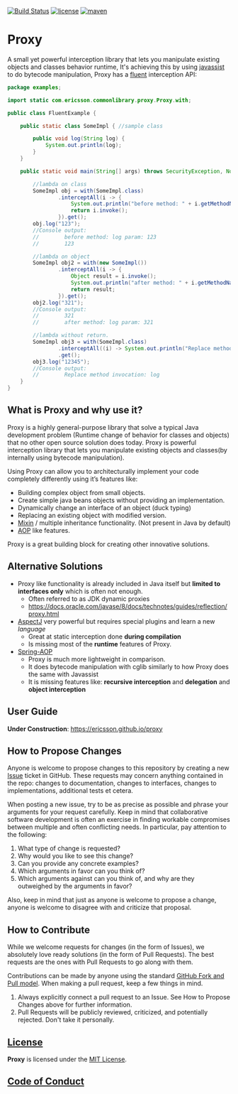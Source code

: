 <!---
Copyright (c) 2018 Ericsson

Permission is hereby granted, free of charge, to any person obtaining a copy
of this software and associated documentation files (the "Software"), to deal
in the Software without restriction, including without limitation the rights
to use, copy, modify, merge, publish, distribute, sublicense, and/or sell
copies of the Software, and to permit persons to whom the Software is
furnished to do so, subject to the following conditions:

The above copyright notice and this permission notice shall be included in all
copies or substantial portions of the Software.

THE SOFTWARE IS PROVIDED "AS IS", WITHOUT WARRANTY OF ANY KIND, EXPRESS OR
IMPLIED, INCLUDING BUT NOT LIMITED TO THE WARRANTIES OF MERCHANTABILITY,
FITNESS FOR A PARTICULAR PURPOSE AND NONINFRINGEMENT. IN NO EVENT SHALL THE
AUTHORS OR COPYRIGHT HOLDERS BE LIABLE FOR ANY CLAIM, DAMAGES OR OTHER
LIABILITY, WHETHER IN AN ACTION OF CONTRACT, TORT OR OTHERWISE, ARISING FROM,
OUT OF OR IN CONNECTION WITH THE SOFTWARE OR THE USE OR OTHER DEALINGS IN THE
SOFTWARE. SOFTWARE OR THE USE OR OTHER DEALINGS IN THE SOFTWARE.
--->
[![Build Status](https://travis-ci.org/Ericsson/proxy.svg?branch=master)](https://travis-ci.org/Ericsson/proxy)
[![license](https://img.shields.io/github/license/mashape/apistatus.svg)](https://github.com/Ericsson/proxy)
[![maven](https://img.shields.io/badge/maven-site-green.svg)](https://github.com/Ericsson/proxy)

# Proxy
A small yet powerful interception library that lets you manipulate existing objects and classes behavior runtime, 
It's achieving this by using [javassist](http://jboss-javassist.github.io/javassist/) to do bytecode manipulation,
Proxy has a [fluent](http://en.wikipedia.org/wiki/Fluent_interface) interception API:

```java
package examples;

import static com.ericsson.commonlibrary.proxy.Proxy.with;

public class FluentExample {

    public static class SomeImpl { //sample class

        public void log(String log) {
            System.out.println(log);
        }
    }

    public static void main(String[] args) throws SecurityException, NoSuchMethodException {

        //lambda on class
        SomeImpl obj = with(SomeImpl.class)
                .interceptAll(i -> {
                    System.out.println("before method: " + i.getMethodName() + " param: " + i.getParameter0());
                    return i.invoke();
                }).get();
        obj.log("123");
        //Console output:
        //        before method: log param: 123
        //        123

        //lambda on object
        SomeImpl obj2 = with(new SomeImpl())
                .interceptAll(i -> {
                    Object result = i.invoke();
                    System.out.println("after method: " + i.getMethodName() + " param: " + i.getParameter0());
                    return result;
                }).get();
        obj2.log("321");
        //Console output:
        //        321
        //        after method: log param: 321

        //lambda without return.
        SomeImpl obj3 = with(SomeImpl.class)
                .interceptAll((i) -> System.out.println("Replace method invocation: " + i.getMethodName()))
                .get();
        obj3.log("12345");
        //Console output:
        //        Replace method invocation: log
    }
}

```
## What is Proxy and why use it?

Proxy is a highly general-purpose library that solve a typical Java development problem (Runtime change of behavior for classes and objects) that no other open source solution does today.
Proxy is powerful interception library that lets you manipulate existing objects and classes(by internally using bytecode manipulation). 

Using Proxy can allow you to architecturally implement your code completely differently using it’s features like:

* Building complex object from small objects.
* Create simple java beans objects without providing an implementation.
* Dynamically change an interface of an object (duck typing)
* Replacing an existing object with modified version.
* [Mixin](https://en.wikipedia.org/wiki/Mixin) / multiple inheritance functionality. (Not present in Java by default)
* [AOP](https://en.wikipedia.org/wiki/Aspect-oriented_programming) like features.

Proxy is a great building block for creating other innovative solutions.

## Alternative Solutions
* Proxy like functionality is already included in Java itself but **limited to interfaces only** which is often not enough.
  * Often referred to as JDK dynamic proxies
  * https://docs.oracle.com/javase/8/docs/technotes/guides/reflection/proxy.html 
* [AspectJ](http://www.eclipse.org/aspectj/doc/next/progguide/) very powerful but requires special plugins and learn a new _language_ 
  * Great at static interception done **during compilation**
  * Is missing most of the **runtime** features of Proxy.
* [Spring-AOP](https://docs.spring.io/spring/docs/current/spring-framework-reference/core.html#aop-api )
  * Proxy is much more lightweight in comparison.
  * It does bytecode manipulation with cglib similarly to how Proxy does the same with Javassist
  * It is missing features like: __recursive interception__ and __delegation__ and **object interception**

## User Guide 
**Under Construction**:  https://ericsson.github.io/proxy

## How to Propose Changes
Anyone is welcome to propose changes to this repository by creating a new [Issue](https://github.com/Ericsson/proxy/issues) ticket in GitHub. These requests may concern anything contained in the repo: changes to documentation, changes to interfaces, changes to implementations, additional tests et cetera.

When posting a new issue, try to be as precise as possible and phrase your arguments for your request carefully. Keep in mind that collaborative software development is often an exercise in finding workable compromises between multiple and often conflicting needs. In particular, pay attention to the following:
1. What type of change is requested?
1. Why would you like to see this change?
1. Can you provide any concrete examples?
1. Which arguments in favor can you think of?
1. Which arguments against can you think of, and why are they outweighed by the arguments in favor?

Also, keep in mind that just as anyone is welcome to propose a change, anyone is welcome to disagree with and criticize that proposal.

## How to Contribute
While we welcome requests for changes (in the form of Issues), we absolutely love ready solutions (in the form of Pull Requests). The best requests are the ones with Pull Requests to go along with them.

Contributions can be made by anyone using the standard [GitHub Fork and Pull model](https://help.github.com/articles/about-pull-requests). When making a pull request, keep a few things in mind.
1. Always explicitly connect a pull request to an Issue. See How to Propose Changes above for further information.
1. Pull Requests will be publicly reviewed, criticized, and potentially rejected. Don't take it personally.

## [License](./LICENSE.md)

**Proxy** is licensed under the [MIT License](https://opensource.org/licenses/MIT).

## [Code of Conduct](./CODE_OF_CONDUCT.md)
